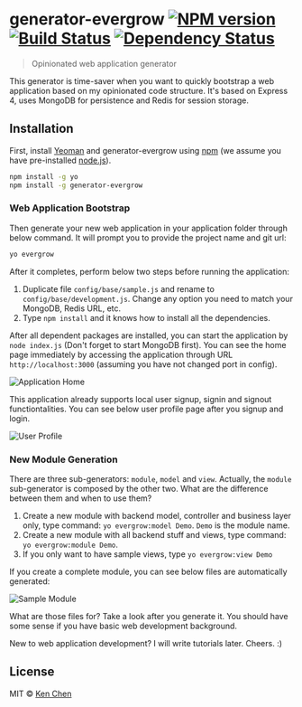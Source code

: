 # generator-evergrow [![NPM version][npm-image]][npm-url] [![Build Status][travis-image]][travis-url] [![Dependency Status][daviddm-image]][daviddm-url]
> Opinionated web application generator

This generator is time-saver when you want to quickly bootstrap a web application based on my opinionated code structure.  It's based on Express 4, uses MongoDB for persistence and Redis for session storage.  

## Installation

First, install [Yeoman](http://yeoman.io) and generator-evergrow using [npm](https://www.npmjs.com/) (we assume you have pre-installed [node.js](https://nodejs.org/)).

```bash
npm install -g yo
npm install -g generator-evergrow
```

### Web Application Bootstrap

Then generate your new web application in your application folder through below command.  It will prompt you to provide the project name and git url:  

```bash
yo evergrow
```

After it completes, perform below two steps before running the application:  

1. Duplicate file `config/base/sample.js` and rename to `config/base/development.js`.  Change any option you need to match your MongoDB, Redis URL, etc.  
2. Type `npm install` and it knows how to install all the dependencies.  

After all dependent packages are installed, you can start the application by `node index.js` (Don't forget to start MongoDB first).  You can see the home page immediately by accessing the application through URL `http://localhost:3000` (assuming you have not changed port in config).

![Application Home](http://thinkingincrowd.u.qiniudn.com/generator-evergrow-home.png)

This application already supports local user signup, signin and signout functiontalities.  You can see below user profile page after you signup and login.  

![User Profile](http://thinkingincrowd.u.qiniudn.com/generator-evergrow-user-profile.png)

### New Module Generation

There are three sub-generators: `module`, `model` and `view`.  Actually, the `module` sub-generator is composed by the other two.  What are the difference between them and when to use them?  

1. Create a new module with backend model, controller and business layer only, type command: `yo evergrow:model Demo`.  `Demo` is the module name.
2. Create a new module with all backend stuff and views, type command: `yo evergrow:module Demo`.  
3. If you only want to have sample views, type `yo evergrow:view Demo`

If you create a complete module, you can see below files are automatically generated:  

![Sample Module](http://thinkingincrowd.u.qiniudn.com/generator-evergrow-sample-module.png)

What are those files for?  Take a look after you generate it.  You should have some sense if you have basic web development background.  

New to web application development?  I will write tutorials later.  Cheers.  :)


## License

MIT © [Ken Chen](http://www.thinkingincrowd.me)


[npm-image]: https://badge.fury.io/js/generator-evergrow.svg
[npm-url]: https://npmjs.org/package/generator-evergrow
[travis-image]: https://travis-ci.org/kenspirit/generator-evergrow.svg?branch=master
[travis-url]: https://travis-ci.org/kenspirit/generator-evergrow
[daviddm-image]: https://david-dm.org/kenspirit/generator-evergrow.svg?theme=shields.io
[daviddm-url]: https://david-dm.org/kenspirit/generator-evergrow
